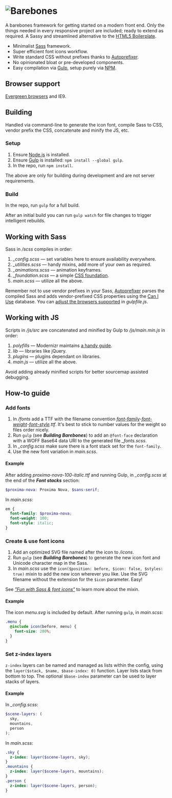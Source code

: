 # ![Barebones](http://jaydenseric.com/shared/barebones-logo.svg)

A barebones framework for getting started on a modern front end. Only the things needed in every responsive project are included; ready to extend as required. A Sassy and streamlined alternative to the [HTML5 Boilerplate](http://html5boilerplate.com).

- Minimalist [Sass](http://sass-lang.com) framework.
- Super efficient font icons workflow.
- Write standard CSS without prefixes thanks to [Autoprefixer](https://github.com/postcss/autoprefixer).
- No opinionated bloat or pre-developed components.
- Easy compilation via [Gulp](http://gulpjs.com), setup purely via [NPM](https://npmjs.com).

## Browser support

[Evergreen browsers](http://stackoverflow.com/a/19060334) and IE9.

## Building

Handled via command-line to generate the icon font, compile Sass to CSS, vendor prefix the CSS, concatenate and minify the JS, etc.

### Setup

1. Ensure [Node.js](https://nodejs.org) is installed.
2. Ensure [Gulp](http://gulpjs.com) is installed: `npm install --global gulp`.
3. In the repo, run `npm install`.

The above are only for building during development and are not server requirements.

### Build

In the repo, run `gulp` for a full build.

After an initial build you can run `gulp watch` for file changes to trigger intelligent rebuilds.

## Working with Sass

Sass in */scss* compiles in order:

1. *_config.scss* — set variables here to ensure availability everywhere.
2. *_utilities.scss* — handy mixins, add more of your own as required.
3. *_animations.scss* — animation keyframes.
4. *_foundation.scss* — a simple [CSS foundation](http://jaydenseric.com/blog/forget-normalize-or-resets-lay-your-own-css-foundation).
5. *main.scss* — utilize all the above.

Remember not to use vendor prefixes in your Sass, [Autoprefixer](https://github.com/postcss/autoprefixer) parses the compiled Sass and adds vendor-prefixed CSS properties using the [Can I Use](http://caniuse.com) database. You can [adjust the browsers supported](https://github.com/postcss/autoprefixer#browsers) in *gulpfile.js*.

## Working with JS

Scripts in */js/src* are concatenated and minified by Gulp to */js/main.min.js* in order:

1. *polyfills* — Modernizr maintains [a handy guide](https://github.com/Modernizr/Modernizr/wiki/HTML5-Cross-Browser-Polyfills).
2. *lib* — libraries like jQuery.
3. *plugins* — plugins dependant on libraries.
4. *main.js* — utilize all the above.

Avoid adding already minified scripts for better sourcemap assisted debugging.

## How-to guide

### Add fonts

1. In */fonts* add a TTF with the filename convention *[font-family](http://www.w3.org/TR/css-fonts-3/#font-family-prop)-[font-weight](http://www.w3.org/TR/css-fonts-3/#font-weight-prop)-[font-style](http://www.w3.org/TR/css-fonts-3/#font-style-prop).ttf*. It's best to stick to number values for the weight so files order nicely.
2. Run `gulp` (see ***Building Barebones***) to add an `@font-face` declaration with a WOFF Base64 data URI to the generated file *_fonts.scss*.
3. In *_config.scss* make sure there is a font stack set for the `font-family`.
4. Use the new font variation in *main.scss*.

#### Example

After adding *proxima-nova-100-italic.ttf* and running Gulp, in *_config.scss* at the end of the ***Font stacks*** section:

```scss
$proxima-nova: Proxima Nova, $sans-serif;
```

In *main.scss*:

```scss
em {
  font-family: $proxima-nova;
  font-weight: 100;
  font-style: italic;
}
```

### Create & use font icons

1. Add an optimized SVG file named after the icon to */icons*.
2. Run `gulp` (see ***Building Barebones***) to generate the new icon font and Unicode character map in the Sass.
3. In *main.scss* use the `icon($position: before, $icon: false, $styles: true)` mixin to add the new icon wherever you like. Use the SVG filename without the extension for the `$icon` parameter. Easy!

See [*"Fun with Sass & font icons"*](http://jaydenseric.com/blog/fun-with-sass-and-font-icons) to learn more about the mixin.

#### Example

The icon *menu.svg* is included by default. After running `gulp`, in *main.scss*:

```scss
.menu {
  @include icon(before, menu) {
    font-size: 200%;
  }
}
```

### Set z-index layers

`z-index` layers can be named and managed as lists within the config, using the `layer($stack, $name, $base-index: 0)` function. Layer lists stack from bottom to top. The optional `$base-index` parameter can be used to layer stacks of layers.

#### Example

In *_config.scss*:

```scss
$scene-layers: (
  sky,
  mountains,
  person
);
```

In *main.scss*:

```scss
.sky {
  z-index: layer($scene-layers, sky);
}
.mountains {
  z-index: layer($scene-layers, mountains);
}
.person {
  z-index: layer($scene-layers, person);
}
```
